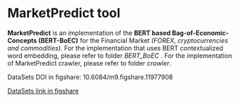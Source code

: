 # MarketPredict tool
**MarketPredict** is an implementation of the **BERT based Bag-of-Economic-Concepts (BERT-BoEC)** for the Financial Market _(FOREX, cryptocurrencies and commodities)_. For the implementation that uses BERT contextualized word embedding, please refer to folder _BERT_BoEC_ . For the implementation of MarketPredict crawler, please refer to folder _crawler_.

DataSets DOI in figshare: 10.6084/m9.figshare.11977908

[DataSets link in figshare](https://figshare.com/s/4c68510e15c67b9d0b05)
